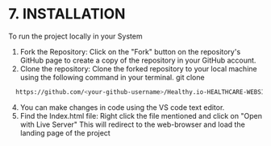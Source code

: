 # **7. INSTALLATION**
To run the project locally in your System
1. Fork the Repository: Click on the "Fork" button on the repository's GitHub page to create a copy of the repository in your GitHub account.
2. Clone the repository: Clone the forked repository to your local machine using the following command in your terminal.
git clone
 ```bash
   https://github.com/<your-github-username>/Healthy.io-HEALTHCARE-WEBSITE
   ```
4. You can make changes in code using the VS code text editor.
5. Find the Index.html file: Right click the file mentioned and click on "Open with Live Server" This will redirect to the web-browser and load the landing page of the project
